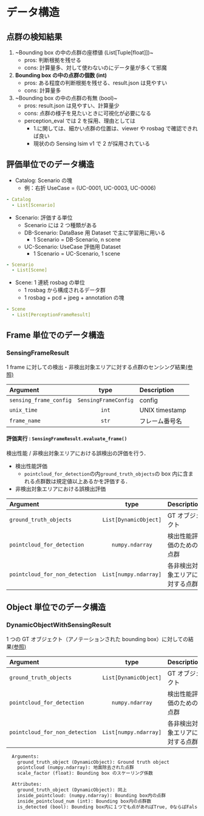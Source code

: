 # データ構造

## 点群の検知結果

1. ~Bounding box の中の点群の座標値 (List[Tuple[float]])~
   - pros: 判断根拠を残せる
   - cons: 計算量多、対して使わないのにデータ量が多くて邪魔
2. **Bounding box の中の点群の個数 (int)**
   - pros: ある程度の判断根拠を残せる、result.json は見やすい
   - cons: 計算量多
3. ~Bounding box の中の点群の有無 (bool)~
   - pros: result.json は見やすい、計算量少
   - cons: 点群の様子を見たいときに可視化が必要になる
   - perception_eval では 2 を採用、理由としては
     - 1.に関しては、細かい点群の位置は、viewer や rosbag で確認できれば良い
     - 現状のの Sensing lsim v1 で 2 が採用されている

## 評価単位でのデータ構造

- Catalog: Scenario の塊
  - 例：右折 UseCase = (UC-0001, UC-0003, UC-0006)

```yaml
- Catalog
  - List[Scenario]
```

- Scenario: 評価する単位
  - Scenario には 2 つ種類がある
  - DB-Scenario: DataBase 用 Dataset で主に学習用に用いる
    - 1 Scenario = DB-Scenario, n scene
  - UC-Scenario: UseCase 評価用 Dataset
    - 1 Scenario = UC-Scenario, 1 scene

```yaml
- Scenario
  - List[Scene]
```

- Scene: 1 連続 rosbag の単位
  - 1 rosbag から構成されるデータ群
  - 1 rosbag + pcd + jpeg + annotation の塊

```yaml
- Scene
  - List[PerceptionFrameResult]
```

## Frame 単位でのデータ構造

### SensingFrameResult

1 frame に対しての検出・非検出対象エリアに対する点群のセンシング結果[(参照)](../../../perception_eval/perception_eval/result/sensing/sensing_frame_result.py)

| Argument               |         type         | Description    |
| :--------------------- | :------------------: | :------------- |
| `sensing_frame_config` | `SensingFrameConfig` | config         |
| `unix_time`            |        `int`         | UNIX timestamp |
| `frame_name`           |        `str`         | フレーム番号名 |

#### 評価実行 : `SensingFrameResult.evaluate_frame()`

検出性能 / 非検出対象エリアにおける誤検出の評価を行う．

- 検出性能評価
  - `pointcloud_for_detection`の内`ground_truth_objects`の box 内に含まれる点群数は規定値以上あるかを評価する．
- 非検出対象エリアにおける誤検出評価

| Argument                       |         type          | Description                    |
| :----------------------------- | :-------------------: | :----------------------------- |
| `ground_truth_objects`         | `List[DynamicObject]` | GT オブジェクト                |
| `pointcloud_for_detection`     |    `numpy.ndarray`    | 検出性能評価のための点群       |
| `pointcloud_for_non_detection` | `List[numpy.ndarray]` | 各非検出対象エリアに対する点群 |

## Object 単位でのデータ構造

### DynamicObjectWithSensingResult

1 つの GT オブジェクト（アノテーションされた bounding box）に対しての結果[(参照)](../../../perception_eval/perception_eval/result/sensing/sensing_result.py)

| Argument                       |         type          | Description                    |
| :----------------------------- | :-------------------: | :----------------------------- |
| `ground_truth_objects`         | `List[DynamicObject]` | GT オブジェクト                |
| `pointcloud_for_detection`     |    `numpy.ndarray`    | 検出性能評価のための点群       |
| `pointcloud_for_non_detection` | `List[numpy.ndarray]` | 各非検出対象エリアに対する点群 |

```txt
  Arguments:
    ground_truth_object (DynamicObject): Ground truth object
    pointcloud (numpy.ndarray): 地面除去された点群
    scale_factor (float): Bounding box のスケーリング係数

  Attributes:
    ground_truth_object (DynamicObject): 同上
    inside_pointcloud: (numpy.ndarray): Bounding box内の点群
    inside_pointcloud_num (int): Bounding box内の点群数
    is_detected (bool): Bounding box内に１つでも点があればTrue, 0ならばFalse
```
